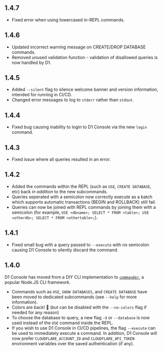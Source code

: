 ## 1.4.7
- Fixed error when using lowercased in-REPL commands.

## 1.4.6
- Updated incorrect warning message on CREATE/DROP DATABASE commands.
- Removed unused validation function - validation of disallowed queries is now handled by D1.

## 1.4.5

- Added `--silent` flag to silence welcome banner and version information, intended for running in CI/CD.
- Changed error messages to log to `stderr` rather than `stdout`.

## 1.4.4

- Fixed bug causing inability to login to D1 Console via the new `login` command.

## 1.4.3

- Fixed issue where all queries resulted in an error.

## 1.4.2

- Added the commands within the REPL (such as `USE`, `CREATE DATABASE`, etc) back _in addition_ to the new subcommands.
- Queries seperated with a semicolon now correctly execute as a batch which supports automatic transactions (BEGIN and ROLLBACK) still fail.
- Queries can now be joined with REPL commands by joining them with a semicolon (for example, `USE <dbname>; SELECT * FROM <table>; USE <otherdb>; SELECT * FROM <othertable>;`).

## 1.4.1

- Fixed small bug with a query passed to `--execute` with no semicolon causing D1 Console to silently discard the command.

## 1.4.0

D1 Console has moved from a DIY CLI implementation to [`commander`](https://www.npmjs.com/package/commander), a popular Node.JS CLI framework.

- Commands such as `USE`, `SHOW DATABASES`, and `CREATE DATABASE` have been moved to dedicated subcommands (see `--help` for more information).
- Colors are back! :tada: (but can be disabled with the `--no-colors` flag if needed for any reason)
- To choose the database to query, a new flag `-d` or `--database` is now used instead of the `USE` command inside the REPL.
- If you wish to use D1 Console in CI/CD pipelines, the flag `--execute` can be used to immediately execute a command. In addition, D1 Console will now prefer `CLOUDFLARE_ACCOUNT_ID` and `CLOUDFLARE_API_TOKEN` environment variables over the saved authentication (if any).
